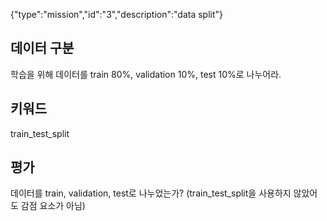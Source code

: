 {"type":"mission","id":"3","description":"data split"}
## 데이터 구분
학습을 위해 데이터를 train 80%, validation 10%, test 10%로 나누어라.
## 키워드
train_test_split

## 평가
데이터를 train, validation, test로 나누었는가? (train_test_split을 사용하지 않았어도 감점 요소가 아님)
